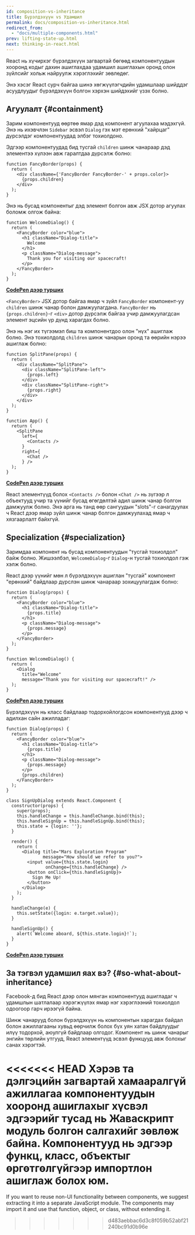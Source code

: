 ```yaml
---
id: composition-vs-inheritance
title: Бүрэлдэхүүн vs Удамшил
permalink: docs/composition-vs-inheritance.html
redirect_from:
  - "docs/multiple-components.html"
prev: lifting-state-up.html
next: thinking-in-react.html
---
```


React нь хүчирхэг бүрэлдэхүүн загвартай бөгөөд компонентуудын хооронд кодыг дахин ашиглахдаа удамшил ашиглaхын оронд олон зүйлсийг хольж найруулж хэрэглэхийг зөвлөдөг.

Энэ хэсэг React сурч байгаа шинэ хөгжүүлэгчдийн удамшлаар шийддэг асуудлуудыг бүрэлдэхүүн болгон хэрхэн шийдэхийг үзэх болно.

## Агуулалт {#containment}

Зарим компонентууд өөртөө ямар дэд компонент агуулахаа мэдэхгүй. Энэ нь ихэвчлэн `Sidebar` эсвэл `Dialog` гэх мэт ерөнхий "хайрцаг" дүрсэлдэг компонентуудад элбэг тохиолдоно.

Эдгээр компонентуудад бид тусгай `children` шинж чанараар дэд элементээ хүлээн авж гаралтдаа дүрсэлж болно:

```js{4}
function FancyBorder(props) {
  return (
    <div className={'FancyBorder FancyBorder-' + props.color}>
      {props.children}
    </div>
  );
}
```

Энэ нь бусад компонентыг дэд элемент болгон авж JSX дотор агуулах боломж олгож байна:

```js{4-9}
function WelcomeDialog() {
  return (
    <FancyBorder color="blue">
      <h1 className="Dialog-title">
        Welcome
      </h1>
      <p className="Dialog-message">
        Thank you for visiting our spacecraft!
      </p>
    </FancyBorder>
  );
}
```

**[CodePen дээр турших](https://codepen.io/gaearon/pen/ozqNOV?editors=0010)**

`<FancyBorder>` JSX дотор байгаа ямар ч зүйл `FancyBorder` компонент-уу `children` шинж чанар болон дамжуулагдана. `FancyBorder` нь `{props.children}`-г `<div>` дотор дүрсэлж байгаа учир дамжуулагдсан элемент эцсийн үр дүнд харагдах болно.


Энэ нь нэг их түгээмэл биш та компонентдоо олон "нүх" ашиглаж болно. Энэ тохиолдолд `children` шинж чанарын оронд та өөрийн нэрээ ашиглаж болно:

```js{5,8,18,21}
function SplitPane(props) {
  return (
    <div className="SplitPane">
      <div className="SplitPane-left">
        {props.left}
      </div>
      <div className="SplitPane-right">
        {props.right}
      </div>
    </div>
  );
}

function App() {
  return (
    <SplitPane
      left={
        <Contacts />
      }
      right={
        <Chat />
      } />
  );
}
```

[**CodePen дээр турших**](https://codepen.io/gaearon/pen/gwZOJp?editors=0010)

React элементүүд болох `<Contacts />` болон `<Chat />` нь зүгээр л объектууд учир та үүнийг бусад өгөгдөлтэй адил шинж чанар болгон дамжуулж болно. Энэ арга нь танд өөр сангуудын "slots"-г санагдуулах ч React дээр ямар зүйл шинж чанар болгон дамжуулахад ямар ч хязгаарлалт байхгүй.

## Specialization {#specialization}

Заримдаа компонент нь бусад компонентуудын "тусгай тохиолдол" байж болно. Жишээлбэл, `WelcomeDialog`-г `Dialog`-н тусгай тохиолдол гэж хэлж болно.

React дээр үүнийг мөн л бүрэлдэхүүн ашиглан "тусгай" компонент "ерөнхий" байдлаар дүрслэн шинж чанараар зохицуулагдаж болно:

```js{5,8,16-18}
function Dialog(props) {
  return (
    <FancyBorder color="blue">
      <h1 className="Dialog-title">
        {props.title}
      </h1>
      <p className="Dialog-message">
        {props.message}
      </p>
    </FancyBorder>
  );
}

function WelcomeDialog() {
  return (
    <Dialog
      title="Welcome"
      message="Thank you for visiting our spacecraft!" />
  );
}
```

[**CodePen дээр турших**](https://codepen.io/gaearon/pen/kkEaOZ?editors=0010)

Бүрэлдэхүүн нь класс байдлаар тодорхойлогдсон компонентууд дээр ч адилхан сайн ажилладаг:

```js{10,27-31}
function Dialog(props) {
  return (
    <FancyBorder color="blue">
      <h1 className="Dialog-title">
        {props.title}
      </h1>
      <p className="Dialog-message">
        {props.message}
      </p>
      {props.children}
    </FancyBorder>
  );
}

class SignUpDialog extends React.Component {
  constructor(props) {
    super(props);
    this.handleChange = this.handleChange.bind(this);
    this.handleSignUp = this.handleSignUp.bind(this);
    this.state = {login: ''};
  }

  render() {
    return (
      <Dialog title="Mars Exploration Program"
              message="How should we refer to you?">
        <input value={this.state.login}
               onChange={this.handleChange} />
        <button onClick={this.handleSignUp}>
          Sign Me Up!
        </button>
      </Dialog>
    );
  }

  handleChange(e) {
    this.setState({login: e.target.value});
  }

  handleSignUp() {
    alert(`Welcome aboard, ${this.state.login}!`);
  }
}
```

[**CodePen дээр турших**](https://codepen.io/gaearon/pen/gwZbYa?editors=0010)

## За тэгвэл удамшил яах вэ? {#so-what-about-inheritance}

Facebook-д бид React дээр олон мянган компонентууд ашигладаг ч удамшлын шатлалаар хэрэгжүүлэх ямар нэг хэрэглээний тохиолдол одоогоор гарч ирээгүй байна.

Шинж чанарууд болон бүрэлдэхүүн нь компонентын харагдах байдал болон ажиллагааны хувьд өөрчилж болох бүх уян хатан байдлуудыг илүү тодорхой, аюулгүй байдлаар олгодог. Компонент нь шинж чанарыг энгийн төрлийн утгууд, React элементүүд эсвэл функцууд авж болохыг санах хэрэгтэй.

<<<<<<< HEAD
Хэрэв та дэлгэцийн загвартай хамааралгүй ажиллагаа компонентуудын хооронд ашиглахыг хүсвэл эдгээрийг тусад нь Жаваскрипт модуль болгон салгахийг зөвлөж байна. Компонентууд нь эдгээр функц, класс, объектыг өргөтгөлгүйгээр импортлон ашиглаж болох юм.
=======
If you want to reuse non-UI functionality between components, we suggest extracting it into a separate JavaScript module. The components may import it and use that function, object, or class, without extending it.
>>>>>>> d483aebbac6d3c8f059b52abf21240bc91d0b96e
